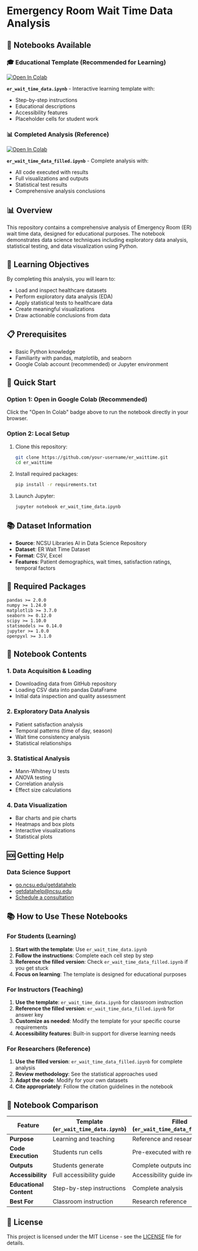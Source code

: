 # Emergency Room Wait Time Data Analysis

## 📓 Notebooks Available

### 🎓 Educational Template (Recommended for Learning)
[![Open In Colab](https://colab.research.google.com/assets/colab-badge.svg)](https://colab.research.google.com/github/your-username/er_waittime/blob/main/er_wait_time_data.ipynb)

**`er_wait_time_data.ipynb`** - Interactive learning template with:
- Step-by-step instructions
- Educational descriptions
- Accessibility features
- Placeholder cells for student work

### 📊 Completed Analysis (Reference)
[![Open In Colab](https://colab.research.google.com/assets/colab-badge.svg)](https://colab.research.google.com/github/your-username/er_waittime/blob/main/er_wait_time_data_filled.ipynb)

**`er_wait_time_data_filled.ipynb`** - Complete analysis with:
- All code executed with results
- Full visualizations and outputs
- Statistical test results
- Comprehensive analysis conclusions

## 📊 Overview

This repository contains a comprehensive analysis of Emergency Room (ER) wait time data, designed for educational purposes. The notebook demonstrates data science techniques including exploratory data analysis, statistical testing, and data visualization using Python.

## 🎯 Learning Objectives

By completing this analysis, you will learn to:
- Load and inspect healthcare datasets
- Perform exploratory data analysis (EDA)
- Apply statistical tests to healthcare data
- Create meaningful visualizations
- Draw actionable conclusions from data

## 📋 Prerequisites

- Basic Python knowledge
- Familiarity with pandas, matplotlib, and seaborn
- Google Colab account (recommended) or Jupyter environment

## 🚀 Quick Start

### Option 1: Open in Google Colab (Recommended)
Click the "Open In Colab" badge above to run the notebook directly in your browser.

### Option 2: Local Setup
1. Clone this repository:
   ```bash
   git clone https://github.com/your-username/er_waittime.git
   cd er_waittime
   ```

2. Install required packages:
   ```bash
   pip install -r requirements.txt
   ```

3. Launch Jupyter:
   ```bash
   jupyter notebook er_wait_time_data.ipynb
   ```

## 📚 Dataset Information

- **Source**: NCSU Libraries AI in Data Science Repository
- **Dataset**: ER Wait Time Dataset
- **Format**: CSV, Excel
- **Features**: Patient demographics, wait times, satisfaction ratings, temporal factors

## 🔧 Required Packages

```
pandas >= 2.0.0
numpy >= 1.24.0
matplotlib >= 3.7.0
seaborn >= 0.12.0
scipy >= 1.10.0
statsmodels >= 0.14.0
jupyter >= 1.0.0
openpyxl >= 3.1.0
```

## 📖 Notebook Contents

### 1. Data Acquisition & Loading
- Downloading data from GitHub repository
- Loading CSV data into pandas DataFrame
- Initial data inspection and quality assessment

### 2. Exploratory Data Analysis
- Patient satisfaction analysis
- Temporal patterns (time of day, season)
- Wait time consistency analysis
- Statistical relationships

### 3. Statistical Analysis
- Mann-Whitney U tests
- ANOVA testing
- Correlation analysis
- Effect size calculations

### 4. Data Visualization
- Bar charts and pie charts
- Heatmaps and box plots
- Interactive visualizations
- Statistical plots

## 🆘 Getting Help

### Data Science Support
- [go.ncsu.edu/getdatahelp](https://go.ncsu.edu/getdatahelp)
- [getdatahelp@ncsu.edu](mailto:getdatahelp@ncsu.edu)
- [Schedule a consultation](https://www.lib.ncsu.edu/services/data-visualization/get-help/appointments)

## 📚 How to Use These Notebooks

### For Students (Learning)
1. **Start with the template**: Use `er_wait_time_data.ipynb`
2. **Follow the instructions**: Complete each cell step by step
3. **Reference the filled version**: Check `er_wait_time_data_filled.ipynb` if you get stuck
4. **Focus on learning**: The template is designed for educational purposes

### For Instructors (Teaching)
1. **Use the template**: `er_wait_time_data.ipynb` for classroom instruction
2. **Reference the filled version**: `er_wait_time_data_filled.ipynb` for answer key
3. **Customize as needed**: Modify the template for your specific course requirements
4. **Accessibility features**: Built-in support for diverse learning needs

### For Researchers (Reference)
1. **Use the filled version**: `er_wait_time_data_filled.ipynb` for complete analysis
2. **Review methodology**: See the statistical approaches used
3. **Adapt the code**: Modify for your own datasets
4. **Cite appropriately**: Follow the citation guidelines in the notebook

## 🎯 Notebook Comparison

| Feature | Template (`er_wait_time_data.ipynb`) | Filled (`er_wait_time_data_filled.ipynb`) |
|---------|--------------------------------------|-------------------------------------------|
| **Purpose** | Learning and teaching | Reference and research |
| **Code Execution** | Students run cells | Pre-executed with results |
| **Outputs** | Students generate | Complete outputs included |
| **Accessibility** | Full accessibility guide | Accessibility guide included |
| **Educational Content** | Step-by-step instructions | Complete analysis |
| **Best For** | Classroom instruction | Research reference |

## 📄 License

This project is licensed under the MIT License - see the [LICENSE](LICENSE) file for details.